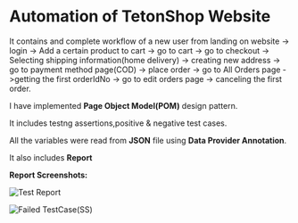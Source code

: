 # Automation of TetonShop Website

It contains and complete workflow of a new user from landing on website -> login -> Add a certain product to cart -> go to cart -> go to checkout -> Selecting shipping
information(home delivery) -> creating new address -> go to payment method page(COD) -> place order -> go to All Orders page ->getting the first orderIdNo -> go to edit orders page 
-> canceling the first order.

I have implemented **Page Object Model(POM)** design pattern.

It includes testng assertions,positive & negative test cases.

All the variables were read from **JSON** file using **Data Provider Annotation**.

It also includes **Report**

**Report Screenshots:**

![Test Report](https://user-images.githubusercontent.com/42838747/236707811-32ad40e4-a27f-42c3-943c-a7d72ba6996a.png)



![Failed TestCase(SS)](https://user-images.githubusercontent.com/42838747/236707815-ace03d1f-8b47-4d40-afa4-84043643283a.png)

